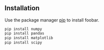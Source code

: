 <h1 align="center"><Pricing in Ride-share Platforms: A Queueing-Theoretic Approach></h1>

<p align="center"><The computational analysis of the research paper: [Pricing in Ride-share Platforms: A Queueing-Theoretic Approach](http://www.columbia.edu/~ww2040/8100F16/Riquelme-Johari-Banerjee.pdf)></p>

## Installation
Use the package manager [pip](https://pip.pypa.io/en/stable/) to install foobar.
```bash
pip install numpy
pip install pandas
pip install matplotlib
pip install scipy
```
